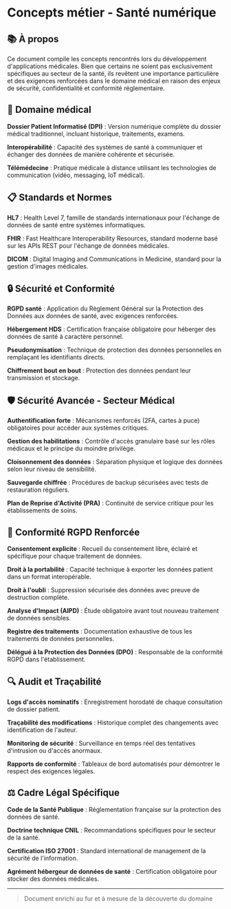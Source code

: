 # Concepts métier - Santé numérique

## 📚 À propos

Ce document compile les concepts rencontrés lors du développement d'applications médicales. Bien que certains ne soient pas exclusivement spécifiques au secteur de la santé, ils revêtent une importance particulière et des exigences renforcées dans le domaine médical en raison des enjeux de sécurité, confidentialité et conformité réglementaire.

## 🏥 Domaine médical

**Dossier Patient Informatisé (DPI)** : Version numérique complète du dossier médical traditionnel, incluant historique, traitements, examens.

**Interopérabilité** : Capacité des systèmes de santé à communiquer et échanger des données de manière cohérente et sécurisée.

**Télémédecine** : Pratique médicale à distance utilisant les technologies de communication (vidéo, messaging, IoT médical).

## 📋 Standards et Normes

**HL7** : Health Level 7, famille de standards internationaux pour l'échange de données de santé entre systèmes informatiques.

**FHIR** : Fast Healthcare Interoperability Resources, standard moderne basé sur les APIs REST pour l'échange de données médicales.

**DICOM** : Digital Imaging and Communications in Medicine, standard pour la gestion d'images médicales.

## 🔒 Sécurité et Conformité

**RGPD santé** : Application du Règlement Général sur la Protection des Données aux données de santé, avec exigences renforcées.

**Hébergement HDS** : Certification française obligatoire pour héberger des données de santé à caractère personnel.

**Pseudonymisation** : Technique de protection des données personnelles en remplaçant les identifiants directs.

**Chiffrement bout en bout** : Protection des données pendant leur transmission et stockage.

## 🛡️ Sécurité Avancée - Secteur Médical

**Authentification forte** : Mécanismes renforcés (2FA, cartes à puce) obligatoires pour accéder aux systèmes critiques.

**Gestion des habilitations** : Contrôle d'accès granulaire basé sur les rôles médicaux et le principe du moindre privilège.

**Cloisonnement des données** : Séparation physique et logique des données selon leur niveau de sensibilité.

**Sauvegarde chiffrée** : Procédures de backup sécurisées avec tests de restauration réguliers.

**Plan de Reprise d'Activité (PRA)** : Continuité de service critique pour les établissements de soins.

## 📜 Conformité RGPD Renforcée

**Consentement explicite** : Recueil du consentement libre, éclairé et spécifique pour chaque traitement de données.

**Droit à la portabilité** : Capacité technique à exporter les données patient dans un format interopérable.

**Droit à l'oubli** : Suppression sécurisée des données avec preuve de destruction complète.

**Analyse d'Impact (AIPD)** : Étude obligatoire avant tout nouveau traitement de données sensibles.

**Registre des traitements** : Documentation exhaustive de tous les traitements de données personnelles.

**Délégué à la Protection des Données (DPO)** : Responsable de la conformité RGPD dans l'établissement.

## 🔍 Audit et Traçabilité

**Logs d'accès nominatifs** : Enregistrement horodaté de chaque consultation de dossier patient.

**Traçabilité des modifications** : Historique complet des changements avec identification de l'auteur.

**Monitoring de sécurité** : Surveillance en temps réel des tentatives d'intrusion ou d'accès anormaux.

**Rapports de conformité** : Tableaux de bord automatisés pour démontrer le respect des exigences légales.

## ⚖️ Cadre Légal Spécifique

**Code de la Santé Publique** : Réglementation française sur la protection des données de santé.

**Doctrine technique CNIL** : Recommandations spécifiques pour le secteur de la santé.

**Certification ISO 27001** : Standard international de management de la sécurité de l'information.

**Agrément hébergeur de données de santé** : Certification obligatoire pour stocker des données médicales.

---

>Document enrichi au fur et à mesure de la découverte du domaine
